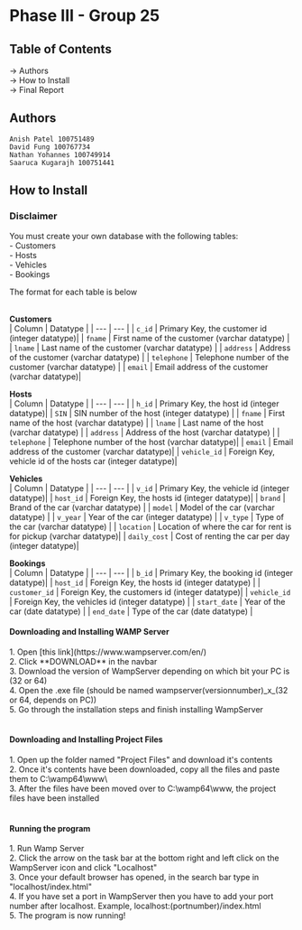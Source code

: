 # Phase III - Group 25

<h2>Table of Contents</h2>
 -> Authors <br> 
 -> How to Install  <br>
 -> Final Report  <br>
 
 <h2>Authors</h2>

    Anish Patel 100751489  
    David Fung 100767734  
    Nathan Yohannes 100749914  
    Saaruca Kugarajh 100751441 
    
    
 <h2>How to Install</h2>
 
 <h3>Disclaimer</h3>
  You must create your own database with the following tables: <br>
  - Customers<br>
  - Hosts<br>
  - Vehicles<br>
  - Bookings<br>
  
  The format for each table is below<br><br>
  
  
  **Customers**<br>
  | Column | Datatype |
| --- | --- |
| `c_id` | Primary Key, the customer id (integer datatype)|
| `fname` | First name of the customer (varchar datatype) |
| `lname` | Last name of the customer (varchar datatype) |
| `address` | Address of the customer (varchar datatype) |
| `telephone` | Telephone number of the customer (varchar datatype) |
| `email` | Email address of the customer (varchar datatype)|
  
  **Hosts**<br>
  | Column | Datatype |
| --- | --- |
| `h_id` | Primary Key, the host id (integer datatype)|
| `SIN` | SIN number of the host (integer datatype) |
| `fname` | First name of the host (varchar datatype) |
| `lname` | Last name of the host (varchar datatype) |
| `address` | Address of the host (varchar datatype) |
| `telephone` | Telephone number of the host (varchar datatype)|
| `email` | Email address of the customer (varchar datatype)|
| `vehicle_id` | Foreign Key, vehicle id of the hosts car (integer datatype)|
  
  **Vehicles**<br>
  | Column | Datatype |
| --- | --- |
| `v_id` | Primary Key, the vehicle id (integer datatype)|
| `host_id` | Foreign Key, the hosts id (integer datatype)|
| `brand` | Brand of the car (varchar datatype) |
| `model` | Model of the car (varchar datatype) |
| `v_year` | Year of the car (integer datatype) |
| `v_type` | Type of the car (varchar datatype) |
| `location` | Location of where the car for rent is for pickup (varchar datatype)|
| `daily_cost` | Cost of renting the car per day (integer datatype)|
  
  **Bookings**<br>
  | Column | Datatype |
| --- | --- |
| `b_id` | Primary Key, the booking id (integer datatype)|
| `host_id` | Foreign Key, the hosts id (integer datatype) |
| `customer_id` | Foreign Key, the customers id (integer datatype)|
| `vehicle_id` | Foreign Key, the vehicles id (integer datatype) |
| `start_date` | Year of the car (date datatype) |
| `end_date` | Type of the car (date datatype) |
  
 
  <h4>Downloading and Installing WAMP Server</h4>
    1. Open [this link](https://www.wampserver.com/en/)<br>
    2. Click **DOWNLOAD** in the navbar<br>
    3. Download the version of WampServer depending on which bit your PC is (32 or 64)<br>
    4. Open the .exe file (should be named wampserver(versionnumber)_x_(32 or 64, depends on PC))<br>
    5. Go through the installation steps and finish installing WampServer<br><br>
    
   <h4>Downloading and Installing Project Files</h4>
    1. Open up the folder named "Project Files" and download it's contents<br>
    2. Once it's contents have been downloaded, copy all the files and paste them to C:\wamp64\www\<br>
    3. After the files have been moved over to C:\wamp64\www, the project files have been installed<br><br>
    
   <h4>Running the program</h4>
    1. Run Wamp Server<br>
    2. Click the arrow on the task bar at the bottom right and left click on the WampServer icon and click "Localhost"<br>
    3. Once your default browser has opened, in the search bar type in "localhost/index.html"<br>
    4. If you have set a port in WampServer then you have to add your port number after localhost. Example, localhost:(portnumber)/index.html<br>
    5. The program is now running!
    
    
